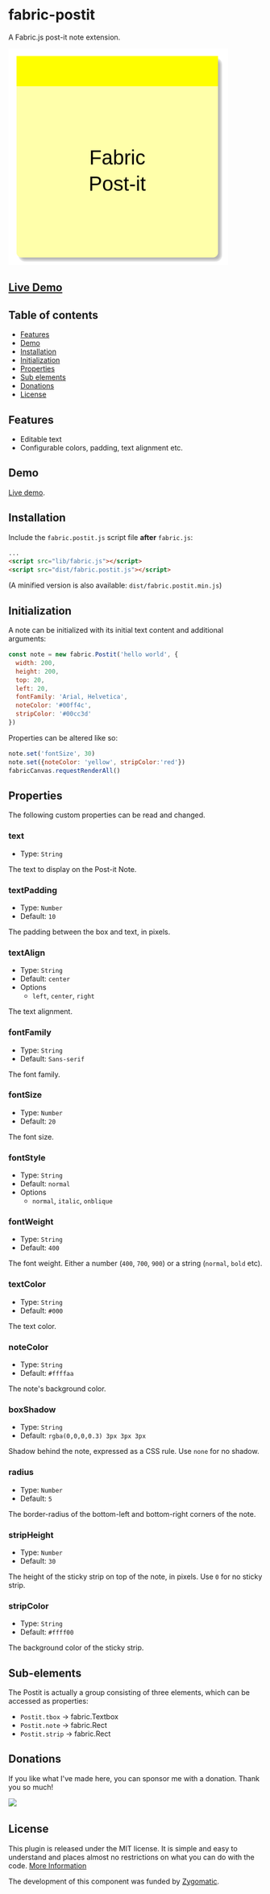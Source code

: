 # fabric-postit
A Fabric.js post-it note extension.

![Fabric Post-it](postit.png)

## [Live Demo](https://av01d.github.io/fabric-postit/index.html)


## Table of contents
- [Features](#features)
- [Demo](#demo)
- [Installation](#installation)
- [Initialization](#initialization)
- [Properties](#properties)
- [Sub elements](#sub-elements)
- [Donations](#donations)
- [License](#license)

## Features
- Editable text
- Configurable colors, padding, text alignment etc.

## Demo

[Live demo](https://av01d.github.io/fabric-postit/index.html).

## Installation

Include the `fabric.postit.js` script file **after** `fabric.js`:

```html
...
<script src="lib/fabric.js"></script>
<script src="dist/fabric.postit.js"></script>
```

(A minified version is also available: `dist/fabric.postit.min.js`)

## Initialization

A note can be initialized with its initial text content and additional arguments:

```js
const note = new fabric.Postit('hello world', {
  width: 200,
  height: 200,
  top: 20,
  left: 20,
  fontFamily: 'Arial, Helvetica',
  noteColor: '#00ff4c',
  stripColor: '#00cc3d'
})
```

Properties can be altered like so:
```js
note.set('fontSize', 30)
note.set({noteColor: 'yellow', stripColor:'red'})
fabricCanvas.requestRenderAll()
````

## Properties

The following custom properties can be read and changed.

### text
- Type: `String`

The text to display on the Post-it Note.

### textPadding
- Type: `Number`
- Default: `10`

The padding between the box and text, in pixels.

### textAlign
- Type: `String`
- Default: `center`
- Options
  - `left`, `center`, `right`

The text alignment.

### fontFamily
- Type: `String`
- Default: `Sans-serif`

The font family.

### fontSize
- Type: `Number`
- Default: `20`

The font size.

### fontStyle
- Type: `String`
- Default: `normal`
- Options
  - `normal`, `italic`, `onblique`

### fontWeight
- Type: `String`
- Default: `400`

The font weight. Either a number (`400`, `700`, `900`) or a string (`normal`, `bold` etc).

### textColor
- Type: `String`
- Default: `#000`

The text color.

### noteColor
- Type: `String`
- Default: `#ffffaa`

The note's background color.

### boxShadow
- Type: `String`
- Default: `rgba(0,0,0,0.3) 3px 3px 3px`

Shadow behind the note, expressed as a CSS rule. Use `none` for no shadow.

### radius
- Type: `Number`
- Default: `5`

The border-radius of the bottom-left and bottom-right corners of the note.

### stripHeight
- Type: `Number`
- Default: `30`

The height of the sticky strip on top of the note, in pixels. Use `0` for no sticky strip.

### stripColor
- Type: `String`
- Default: `#ffff00`

The background color of the sticky strip.

## Sub-elements

The Postit is actually a group consisting of three elements, which can be accessed as properties:

- `Postit.tbox` → fabric.Textbox
- `Postit.note` → fabric.Rect
- `Postit.strip` → fabric.Rect

## Donations

If you like what I've made here, you can sponsor me with a donation. Thank you so much!

[![](https://www.paypalobjects.com/en_US/i/btn/btn_donateCC_LG.gif)](https://www.paypal.com/cgi-bin/webscr?cmd=_s-xclick&hosted_button_id=VUVAC8EA3X468)

## License

This plugin is released under the MIT license. It is simple and easy to understand and places almost no restrictions on what you can do with the code.
[More Information](http://en.wikipedia.org/wiki/MIT_License)

The development of this component was funded by [Zygomatic](https://www.zygomatic.nl/).
